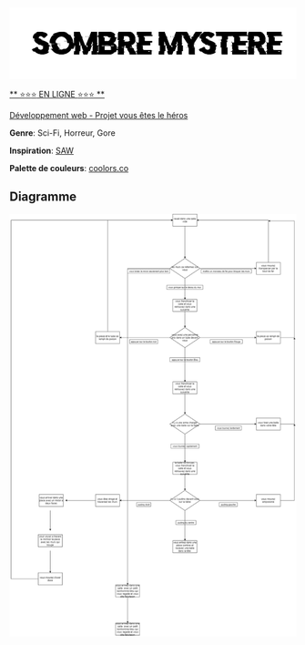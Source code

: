 ![logo](assets/img/sombremystere.png)

[** :star::star::star: EN LIGNE :star::star::star: **](https://michaelsimardvaudry.github.io/Vous-etes-le-heros-sombre-mystere/)

[Développement web - Projet vous êtes le héros](https://smnarnold.com/projets/vous-etes-le-heros)

**Genre**: Sci-Fi, Horreur, Gore

**Inspiration**: [SAW](https://www.imdb.com/title/tt0387564/)

**Palette de couleurs**: [coolors.co](https://coolors.co/cc0033-eae0d5-f7f7ff-000000-1d2128)

## **Diagramme**

![draw.io](assets/img/sombre_mystere_drawio.png)
